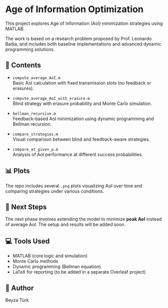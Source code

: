 # Age of Information Optimization

This project explores Age of Information (AoI) minimization strategies using MATLAB.

The work is based on a research problem proposed by Prof. Leonardo Badia, and includes both baseline implementations and advanced dynamic programming solutions.

## 📌 Contents

- `compute_average_AoI.m`  
  Basic AoI calculation with fixed transmission slots (no feedback or erasures).

- `compute_average_AoI_with_erasure.m`  
  Blind strategy with erasure probability and Monte Carlo simulation.

- `bellman_recursive.m`  
  Feedback-based AoI minimization using dynamic programming and Bellman recursion.

- `compare_strategies.m`  
  Visual comparison between blind and feedback-aware strategies.

- `compare_at_given_p.m`  
  Analysis of AoI performance at different success probabilities.

## 📊 Plots

The repo includes several `.png` plots visualizing AoI over time and comparing strategies under various conditions.

## 🔬 Next Steps

The next phase involves extending the model to minimize **peak AoI** instead of average AoI. The setup and results will be added soon.

## 💻 Tools Used

- MATLAB (core logic and simulation)
- Monte Carlo methods
- Dynamic programming (Bellman equation)
- LaTeX for reporting (to be added in a separate Overleaf project)

## 👤 Author

Beyza Türk
